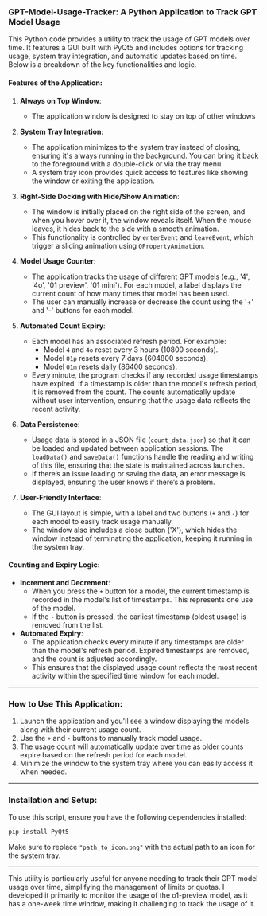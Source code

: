 ### **GPT-Model-Usage-Tracker: A Python Application to Track GPT Model Usage**

This Python code provides a utility to track the usage of GPT models over time. It features a GUI built with PyQt5 and includes options for tracking usage, system tray integration, and automatic updates based on time. Below is a breakdown of the key functionalities and logic.

#### **Features of the Application:**

1. **Always on Top Window**:
   - The application window is designed to stay on top of other windows 
   
2. **System Tray Integration**:
   - The application minimizes to the system tray instead of closing, ensuring it's always running in the background. You can bring it back to the foreground with a double-click or via the tray menu.
   - A system tray icon provides quick access to features like showing the window or exiting the application.

3. **Right-Side Docking with Hide/Show Animation**:
   - The window is initially placed on the right side of the screen, and when you hover over it, the window reveals itself. When the mouse leaves, it hides back to the side with a smooth animation.
   - This functionality is controlled by `enterEvent` and `leaveEvent`, which trigger a sliding animation using `QPropertyAnimation`.

4. **Model Usage Counter**:
   - The application tracks the usage of different GPT models (e.g., '4', '4o', '01 preview', '01 mini'). For each model, a label displays the current count of how many times that model has been used.
   - The user can manually increase or decrease the count using the '+' and '-' buttons for each model.

5. **Automated Count Expiry**:
   - Each model has an associated refresh period. For example:
     - Model `4` and `4o` reset every 3 hours (10800 seconds).
     - Model `01p` resets every 7 days (604800 seconds).
     - Model `01m` resets daily (86400 seconds).
   - Every minute, the program checks if any recorded usage timestamps have expired. If a timestamp is older than the model's refresh period, it is removed from the count. The counts automatically update without user intervention, ensuring that the usage data reflects the recent activity.

6. **Data Persistence**:
   - Usage data is stored in a JSON file (`count_data.json`) so that it can be loaded and updated between application sessions. The `loadData()` and `saveData()` functions handle the reading and writing of this file, ensuring that the state is maintained across launches.
   - If there’s an issue loading or saving the data, an error message is displayed, ensuring the user knows if there’s a problem.

7. **User-Friendly Interface**:
   - The GUI layout is simple, with a label and two buttons (`+` and `-`) for each model to easily track usage manually.
   - The window also includes a close button ('X'), which hides the window instead of terminating the application, keeping it running in the system tray.

#### **Counting and Expiry Logic**:
- **Increment and Decrement**: 
   - When you press the `+` button for a model, the current timestamp is recorded in the model's list of timestamps. This represents one use of the model.
   - If the `-` button is pressed, the earliest timestamp (oldest usage) is removed from the list.
- **Automated Expiry**:
   - The application checks every minute if any timestamps are older than the model's refresh period. Expired timestamps are removed, and the count is adjusted accordingly.
   - This ensures that the displayed usage count reflects the most recent activity within the specified time window for each model.

---

### **How to Use This Application:**
1. Launch the application and you'll see a window displaying the models along with their current usage count.
2. Use the `+` and `-` buttons to manually track model usage.
3. The usage count will automatically update over time as older counts expire based on the refresh period for each model.
4. Minimize the window to the system tray where you can easily access it when needed.

---

### **Installation and Setup:**
To use this script, ensure you have the following dependencies installed:
```bash
pip install PyQt5
```

Make sure to replace `"path_to_icon.png"` with the actual path to an icon for the system tray.

---

This utility is particularly useful for anyone needing to track their GPT model usage over time, simplifying the management of limits or quotas. I developed it primarily to monitor the usage of the o1-preview model, as it has a one-week time window, making it challenging to track the usage of it.

